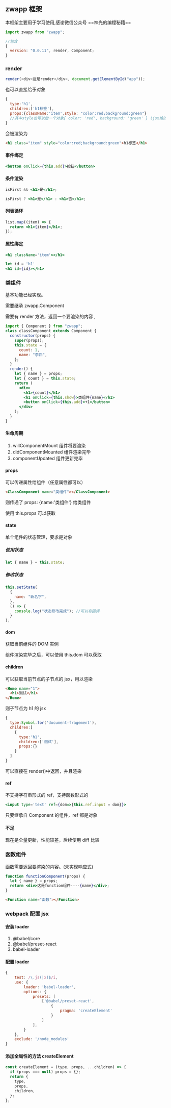 ## zwapp 框架

本框架主要用于学习使用,感谢微信公众号 ==神光的编程秘籍==

```js
import zwapp from "zwapp";
```

```js
//包含
{
  version: "0.0.11", render, Component;
}
```

### render

```js
render(<div>这是render</div>, document.getElementById("app"));
```

也可以直接给予对象

```js
{
  type:'h1',
  children:['h1标签'],
  props:{className:'item',style: "color:red;background:green"}
  //其中style也可以给一个对象{ color: 'red', background: 'green' } (jsx给的是字符串)
}
```

会被渲染为

```html
<h1 class="item" style="color:red;background:green">h1标签</h1>
```

#### 事件绑定

```jsx
<button onClick={this.add}>按钮</button>
```

#### 条件渲染

```jsx
isFirst && <h1>是</h1>;

isFirst ? <h1>是</h1> : <h1>否</h1>;
```

#### 列表循环

```jsx
list.map((item) => {
  return <h1>{item}</h1>;
});
```

#### 属性绑定

```jsx
<h1 className='item'></h1>

let id = 'h1'
<h1 id={id}></h1>
```

### 类组件

基本功能已经实现。

需要继承 zwapp.Component

需要有 render 方法，返回一个要渲染的内容 ,

```jsx
import { Component } from "zwapp";
class classComponent extends Component {
  constructor(props) {
    super(props);
    this.state = {
      count: 1,
      name: "李四",
    };
  }
  render() {
    let { name } = props;
    let { count } = this.state;
    return (
      <div>
        <h1>{count}</h1>
        <h1 onClick={this.show}>类组件{name}</h1>
        <button onClick={this.add}>+1</button>
      </div>
    );
  }
}
```

#### 生命周期

1. willComponentMount 组件将要渲染
2. didComponentMounted 组件渲染完毕
3. componentUpdated 组件更新完毕

#### props

可以传递属性给组件（任意属性都可以）

```html
<ClassComponent name="类组件"></ClassComponent>
```

则传递了 props: {name:'类组件'} 给类组件

使用 this.props 可以获取

#### state

单个组件的状态管理，要求是对象

##### 使用状态

```js
let { name } = this.state;
```

##### 修改状态

```js
this.setState(
  {
    name: "新名字",
  },
  () => {
    console.log("状态修改完成"); //可以有回调
  }
);
```

#### dom

获取当前组件的 DOM 实例

组件渲染完毕之后，可以使用 this.dom 可以获取

#### children

可以获取当前节点的子节点的 jsx，用以渲染

```html
<Home name="1">
  <h1>测试</h1>
</Home>
```

则子节点为 h1 的 jsx

```js
{
  type:Symbol.for('document-fragement'),
  children:[
    {
      type:'h1',
      children:['测试'],
      props:{}
    }
  ]
}
```

可以直接在 render()中返回，并且渲染

#### ref

不支持字符串形式的 ref，支持函数形式的

```jsx
<input type='text' ref={dom=>{this.ref.input = dom}}>
```

只要继承自 Component 的组件，ref 都是对象

#### 不足

现在是全量更新，性能较差，后续使用 diff 比较

### 函数组件

函数需要返回要渲染的内容。(未实现响应式)

```jsx
function functionComponent(props) {
  let { name } = props;
  return <div>这是function组件----{name}</div>;
}
```

```html
<Function name="函数"></Function>
```

### webpack 配置 jsx

#### 安装 loader

1. @babel/core
2. @babel/preset-react
3. babel-loader

#### 配置 loader

```webpack.config.js
{
	test: /\.js(|x)$/i,
	use: {
		loader: 'babel-loader',
		options: {
			presets: [
				['@babel/preset-react',
					{
						pragma: 'createElement'
					}
				]
			],
		}
	},
	exclude: '/node_modules'
}
```

#### 添加全局性的方法 createElement

```js
const createElement = (type, props, ...children) => {
  if (props === null) props = {};
  return {
    type,
    props,
    children,
  };
};
```

